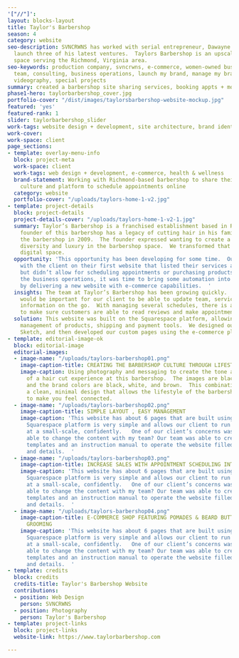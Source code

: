 ```yaml
---
'["//"]': 
layout: blocks-layout
title: Taylor's Barbershop
season: 4
category: website
seo-description: SVNCRWNS has worked with serial entrepreneur, Dawayne Taylor, to
  launch three of his latest ventures.  Taylors Barbershop is an upscale barbershop
  space serving the Richmond, Virginia area.
seo-keywords: production company, svncrwns, e-commerce, women-owned businesses, creative
  team, consulting, business operations, launch my brand, manage my brand, photography,
  videography, special projects
summary: created a barbershop site sharing services, booking appts + more
phase1-hero: taylorbarbershop_cover.jpg
portfolio-cover: "/dist/images/taylorsbarbershop-website-mockup.jpg"
featured: 'yes'
featured-rank: 1
slider: taylorbarbershop_slider
work-tags: website design + development, site architecture, brand identity
work-cover: 
work-space: client
page_sections:
- template: overlay-menu-info
  block: project-meta
  work-space: client
  work-tags: web design + development, e-commerce, health & wellness
  brand-statement: Working with Richmond-based barbershop to share their barbershop
    culture and platform to schedule appointments online
  category: website
  portfolio-cover: "/uploads/taylors-home-1-v2.jpg"
- template: project-details
  block: project-details
  project-details-cover: "/uploads/taylors-home-1-v2-1.jpg"
  summary: Taylor’s Barbershop is a franchised establishment based in Richmond, Virginia.  The
    founder of this barbershop has a legacy of cutting hair in his family, and founded
    the barbershop in 2009.  The founder expressed wanting to create a culture of
    diversity and luxury in the barbershop space.  We transformed that idea into the
    digital space.
  opportunity: 'This opportunity has been developing for some time.  Our team worked
    with the client on their first website that listed their services and pricing
    but didn’t allow for scheduling appointments or purchasing products.  After optimizing
    the business operations, it was time to bring some automation into the workflow
    by delivering a new website with e-commerce capabilities.  '
  insights: The team at Taylor’s Barbershop has been growing quickly.  We knew it
    would be important for our client to be able to update team, service and product
    information on the go.  With managing several schedules, there is a great opportunity
    to make sure customers are able to read reviews and make appointments easily.
  solution: This website was built on the Squarespace platform, allowing for easy
    management of products, shipping and payment tools.  We designed our website using
    Sketch, and then developed our custom pages using the e-commerce platform.
- template: editorial-image-ok
  block: editorial-image
  editorial-images:
  - image-name: "/uploads/taylors-barbershop01.png"
    image-caption-title: CREATING THE BARBERSHOP CULTURE THROUGH LIFESTYLE PHOTOGRAPHY
    image-caption: Using photography and messaging to create the tone and experience
      of a hair cut experience at this barbershop.  The images are black and white,
      and the brand colors are black, white, and brown.  This combination creates
      a clean, minimal design that allows the lifestyle of the barbershop imagery
      to make you feel connected.
  - image-name: "/uploads/taylors-barbershop02.png"
    image-caption-title: SIMPLE LAYOUT , EASY MANAGEMENT
    image-caption: 'This website has about 6 pages that are built using components.  The
      Squarespace platform is very simple and allows our client to run their store
      at a small-scale, confidently.   One of our client’s concerns was: will I be
      able to change the content with my team? Our team was able to create simple
      templates and an instruction manual to operate the website filled with screenshots
      and details.  '
  - image-name: "/uploads/taylors-barbershop03.png"
    image-caption-title: INCREASE SALES WITH APPOINTMENT SCHEDULING INTEGRATION
    image-caption: 'This website has about 6 pages that are built using components.  The
      Squarespace platform is very simple and allows our client to run their store
      at a small-scale, confidently.   One of our client’s concerns was: will I be
      able to change the content with my team? Our team was able to create simple
      templates and an instruction manual to operate the website filled with screenshots
      and details.  '
  - image-name: "/uploads/taylors-barbershop04.png"
    image-caption-title: E-COMMERCE SHOP FEATURING POMADES & BEARD BUTTERS FOR MENS
      GROOMING
    image-caption: 'This website has about 6 pages that are built using components.  The
      Squarespace platform is very simple and allows our client to run their store
      at a small-scale, confidently.   One of our client’s concerns was: will I be
      able to change the content with my team? Our team was able to create simple
      templates and an instruction manual to operate the website filled with screenshots
      and details.  '
- template: credits
  block: credits
  credits-title: Taylor's Barbershop Website
  contributions:
  - position: Web Design
    person: SVNCRWNS
  - position: Photography
    person: Taylor's Barbershop
- template: project-links
  block: project-links
  website-link: https://www.taylorbarbershop.com

---
```

